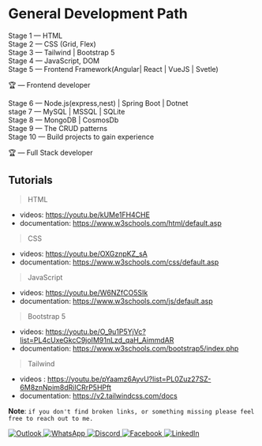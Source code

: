 # General Development Path

Stage 1 — HTML  
Stage 2 — CSS (Grid, Flex)  
Stage 3 — Tailwind | Bootstrap 5  
Stage 4 — JavaScript, DOM  
Stage 5 — Frontend Framework(Angular| React | VueJS | Svetle)  

🏆 — Frontend developer  

Stage 6 — Node.js(express,nest) | Spring Boot | Dotnet  
stage 7 — MySQL | MSSQL | SQLite  
Stage 8 — MongoDB | CosmosDb  
Stage 9 — The CRUD patterns  
Stage 10 — Build projects to gain experience  

🏆 — Full Stack developer  

## Tutorials
  
> HTML  

- videos: https://youtu.be/kUMe1FH4CHE
- documentation: https://www.w3schools.com/html/default.asp

> CSS  

- videos: https://youtu.be/OXGznpKZ_sA
- documentation: https://www.w3schools.com/css/default.asp
  
> JavaScript  

- videos: https://youtu.be/W6NZfCO5SIk
- documentation: https://www.w3schools.com/js/default.asp

> Bootstrap 5  

- videos: https://youtu.be/O_9u1P5YjVc?list=PL4cUxeGkcC9joIM91nLzd_qaH_AimmdAR
- documentation: https://www.w3schools.com/bootstrap5/index.php

> Tailwind  

- videos : https://youtu.be/pYaamz6AyvU?list=PL0Zuz27SZ-6M8znNpim8dRiICRrP5HPft
- documentation: https://v2.tailwindcss.com/docs

**Note**: `if you don't find broken links, or something missing please feel free to reach out to me.`

<a href="mailto:hassantaj01@outlook.com" target="_blank">
  <img src="https://img.shields.io/static/v1?message=OUTLOOK&logo=maildotru&label=&color=0072C6&logoColor=white&labelColor=&style=for-the-badge" alt="Outlook">
</a>
<a href="https://pk.linkedin.com/in/hassan-taj/" target="_blank">
  <img src="https://img.shields.io/static/v1?message=WHATSAPP&logo=whatsapp&label=&color=25D366&logoColor=white&labelColor=&style=for-the-badge" alt="WhatsApp">
</a>
<a href="https://discord.com/users/hassantaj" target="_blank">
  <img src="https://img.shields.io/static/v1?message=DISCORD&logo=discord&label=&color=7289DA&logoColor=white&labelColor=&style=for-the-badge" alt="Discord">
</a>
<a href="https://www.facebook.com/hassantaj01/" target="_blank">
  <img src="https://img.shields.io/static/v1?message=FACEBOOK&logo=facebook&label=&color=1877F2&logoColor=white&labelColor=&style=for-the-badge" alt="Facebook">
</a>
<a href="https://pk.linkedin.com/in/hassan-taj/" target="_blank">
  <img src="https://img.shields.io/static/v1?message=LINKEDIN&logo=linkedin&label=&color=0A66C2&logoColor=white&labelColor=&style=for-the-badge" alt="LinkedIn">
</a>

<!--
[![Outlook](https://img.shields.io/static/v1?message=EMAIL&logo=maildotru&label=&color=0072C6&logoColor=white&labelColor=&style=for-the-badge)](mailto:hassantaj01@outlook.com)
[![WhatsApp](https://img.shields.io/static/v1?message=WHATSAPP&logo=whatsapp&label=&color=25D366&logoColor=white&labelColor=&style=for-the-badge)](https://pk.linkedin.com/in/hassan-taj/)
[![Discord](https://img.shields.io/static/v1?message=DISCORD&logo=discord&label=&color=7289DA&logoColor=white&labelColor=&style=for-the-badge)](https://discord.com/users/hassantaj)
[![Facebook](https://img.shields.io/static/v1?message=FACEBOOK&logo=facebook&label=&color=1877F2&logoColor=white&labelColor=&style=for-the-badge)](https://www.facebook.com/hassantaj01/)
[![LinkedIn](https://img.shields.io/static/v1?message=LINKEDIN&logo=linkedin&label=&color=0A66C2&logoColor=white&labelColor=&style=for-the-badge)](https://pk.linkedin.com/in/hassan-taj/)
 -->


